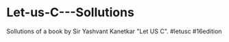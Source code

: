# Let-us-C---Sollutions
Sollutions of a book by Sir Yashvant Kanetkar "Let US C". 
#letusc #16edition
